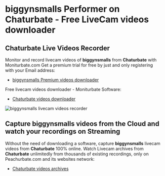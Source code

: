 # biggynsmalls Performer on Chaturbate - Free LiveCam videos downloader

## Chaturbate Live Videos Recorder

Monitor and record livecam videos of **biggynsmalls** from **Chaturbate** with Moniturbate.com
Get a premium trial for free by just and only registering with your Email address:
* [biggynsmalls Premium videos downloader](https://moniturbate.com/request-demo-licence-key.html)

Free livecam videos downloader - Moniturbate Software:
* [Chaturbate videos downloader](https://moniturbate.com/moniturbate-download-software.html)

![biggynsmalls livecam videos recorder](https://peachurnet.com/templates/moniturbate-software.png)


## Capture biggynsmalls videos from the Cloud and watch your recordings on Streaming

Without the need of downloading a software, capture **biggynsmalls** livecam videos from **Chaturbate** 100% online.
Watch Livecam archives from **Chaturbate** unlimitedly from thousands of existing recordings, only on Peachurbate.com and its websites network:
* [Chaturbate videos archives](https://peachurnet.com/)